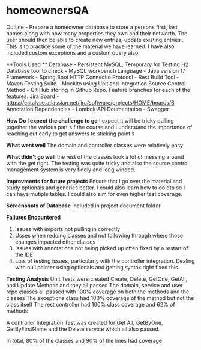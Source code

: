 # homeownersQA

Outline - Prepare a homeowner database to store a persons first, last names along with how many properties they own and their networth. The user should then be able to create new entries, update existing entries . This is to practice some of the material we have learned. I have also included custom exceptions and a custom query also.

**Tools Used **
Database - Persistent MySQL, Temporary for Testing H2
Database tool to check - MySQL workbench
Language - Java version 17
Framework - Spring Boot
HTTP Connectio Protocol - Rest
Build Tool - Maven
Testing Suite - Mockito using Unit and Integration
Source Control Method  - Git Hub storing in Github Repo. Feature branches for each of the features. 
Jira Board - https://catalyse.atlassian.net/jira/software/projects/HOME/boards/6
Annotation Dependencies - Lombok
API Dcumentation - Swagger


**How Do I expect the challenge to go**
I expect it will be tricky pulling together the various part s f the course and I understand the importance of reaching out early to get answers to sticking point.s 

**What went well**
The domain and controller classes were relatively easy 

**What didn't go well**
the rest of the classes took a lot of messing around with the get right. The testing was quite tricky and also the source control management system is very fiddly and long winded.

**Improvments for future projects**
Ensure that I go over the material and study optionals and generics better. I could also learn how to do dto so I can have mutiple tables. I could also aim for even higher test coverage.

**Screenshots of Database**
Included in project document folder

**Failures Encountered**

1. Issues with imports not pulling in correctly
2. Usses when redoing classes and not following through where those changes impacted other classes
3. Issues with annotations not being picked up often fixed by a restart of the IDE
4. Lots of testing issues, particularly with the controller integration. Dealing with null pointer using optionals and getting syntax right fixed this. 

**Testing Analysis**
Unit Tests were created Create, Delete, GetOne, GetAll, and Update Methods and they all passed
The domain, service and user repo classes all passed with 100% coverage on both the methods and the classes
The exceptions class had 100% coverage of the method but not the class itself
The rest controller had 100% class coverage and 62% of methods

A controller Integration Test was created for Get All, GetByOne, GetByFirstName and the Delete service which all also passed.

In total, 80% of the classes and 90% of the lines had coverage

